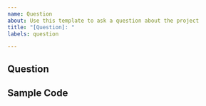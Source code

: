 ```yaml
---
name: Question
about: Use this template to ask a question about the project
title: "[Question]: "
labels: question

---
```


<!--
NOTE: If you're reporting a security issue, don't create a GitHub issue. 
Instead, email gab19925@spengergasse.at. We will look into it immediately.
-->
## **Question**
<!-- State your question -->

## **Sample Code**
<!-- Please include relevant code snippets or files that provide context for your question. -->
```java

```